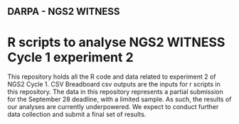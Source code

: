 ## DARPA - NGS2 WITNESS

# R scripts to analyse NGS2 WITNESS Cycle 1 experiment 2

This repository holds all the R code and data related to experiment 2 of NGS2 Cycle 1. CSV Breadboard csv outputs are the inputs for r scripts in this repository. The data in this repository represents a partial submission for the September 28 deadline, with a limited sample. As such, the results of our analyses are currently underpowered. We expect to conduct further data collection and submit a final set of results.
